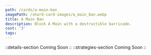 ```yaml
---
path: /cards/a-main-ban
imagePath: /shard-card-images/a_main_ban.webp
title: A Main Ban
description: Block A Main with a destructible barricade.
cost: '3'
tags:
---
```

::details-section
Coming Soon
::
::strategies-section
Coming Soon
::